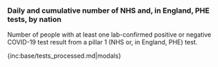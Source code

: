 ### Daily and cumulative number of NHS and, in England, PHE tests, by nation 

Number of people with at least one lab-confirmed positive or negative COVID-19 test result from a pillar 1 (NHS or, in England, PHE) test.

{inc:base/tests_processed.md|modals}
